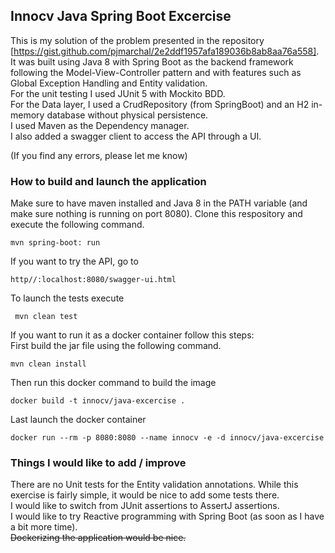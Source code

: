 ## Innocv Java Spring Boot Excercise

This is my solution of the problem presented in the repository [https://gist.github.com/pjmarchal/2e2ddf1957afa189036b8ab8aa76a558].  
It was built using Java 8 with Spring Boot as the backend framework following the Model-View-Controller pattern and with features such as Global Exception Handling and Entity validation.  
For the unit testing I used JUnit 5 with Mockito BDD.  
For the Data layer, I used a CrudRepository (from SpringBoot)  and an H2 in-memory database without physical persistence.  
I used Maven as the Dependency manager.  
I also added a swagger client to access the API through a UI.

(If you find any errors, please let me know)

### How to build and launch the application
Make sure to have maven installed and Java 8 in the PATH variable (and make sure nothing is running on port 8080). 
Clone this respository and execute the following command.

    mvn spring-boot: run

If you want to try the API, go to 

    http//:localhost:8080/swagger-ui.html

To launch the tests execute

     mvn clean test

If you want to run it as a docker container follow this steps:  
First build the jar file using the following command.

    mvn clean install

Then run this docker command to build the image

    docker build -t innocv/java-excercise .
Last launch the docker container

    docker run --rm -p 8080:8080 --name innocv -e -d innocv/java-excercise

### Things I would like to add / improve
There are no Unit tests for the Entity validation annotations. While this exercise is fairly simple, it would be nice to add some tests there.  
I would like to switch from JUnit assertions to AssertJ assertions.  
I would like to try Reactive programming with Spring Boot (as soon as I have a bit more time).  
~~Dockerizing the application would be nice.~~ 

